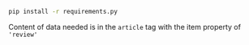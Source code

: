 
```bash
pip install -r requirements.py
```

Content of data needed is in the `article` tag with the item property of `'review'`

 


